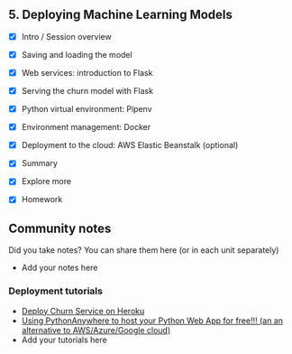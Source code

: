 ## 5. Deploying Machine Learning Models

- [x] Intro / Session overview  
- [x] Saving and loading the model  
- [x] Web services: introduction to Flask  
- [x] Serving the churn model with Flask  
- [x] Python virtual environment: Pipenv  
- [x] Environment management: Docker  
- [x] Deployment to the cloud: AWS Elastic Beanstalk (optional)  
- [x] Summary  
- [x] Explore more  
- [x] Homework  


## Community notes

Did you take notes? You can share them here (or in each unit separately)

* Add your notes here

### Deployment tutorials

* [Deploy Churn Service on Heroku](https://github.com/razekmaiden/churn_service_heroku.git)
* [Using PythonAnywhere to host your Python Web App for free!!! (an an alternative to AWS/Azure/Google cloud)](https://github.com/nindate/ml-zoomcamp-exercises/blob/main/how-to-use-pythonanywhere.md)
* Add your tutorials here

